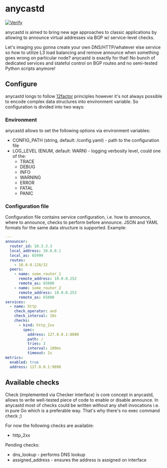 # anycastd

[![Verify](https://github.com/teran/anycastd/actions/workflows/verify.yml/badge.svg?branch=master)](https://github.com/teran/anycastd/actions/workflows/verify.yml)

anycastd is aimed to bring new age approaches to classic applications by allowing
to announce virtual addresses via BGP w/ service-level checks.

Let's imaging you gonna create your own DNS/HTTP/whatever else service so how
to utilize L3 load balancing and remove announce when something goes wrong on
particular node? anycastd is exactly for that! No bunch of dedicated services
and stateful control on BGP routes and no semi-tested Python scripts anymore!

## Configure

anycastd longs to follow [12factor](https://12factor.net) principles however
it's not always possible to encode complex data structures into environment
variable. So configuration is divided into two ways:

### Environment

anycastd allows to set the following options via environment variables:

* CONFIG_PATH (string, default: /config.yaml) - path to the configuration file
* LOG_LEVEL (ENUM, default: WARN) - logging verbosity level, could one of the:
  * TRACE
  * DEBUG
  * INFO
  * WARNING
  * ERROR
  * FATAL
  * PANIC

### Configuration file

Configuration file contains service configuration, i.e. how to announce,
where to announce, checks to perform before announce. JSON and YAML formats
for the same data structure is supported. Example:

```yaml
---
announcer:
  router_id: 10.3.3.3
  local_address: 10.0.0.1
  local_as: 65999
  routes:
    - 10.0.0.128/32
  peers:
    - name: some_router_1
      remote_address: 10.0.0.252
      remote_as: 65000
    - name: some_router_2
      remote_address: 10.0.0.253
      remote_as: 65000
services:
  - name: http
    check_operator: and
    check_interval: 10s
    checks:
      - kind: http_2xx
        spec:
          address: 127.0.0.1:8080
          path: /
          tries: 3
          interval: 100ms
          timeout: 2s
metrics:
  enabled: true
  address: 127.0.0.1:9090

```

## Available checks

Check (implemented via Checker interface) is core concept in anycastd, allows
to write well-tested piece of code to enable or disable announce. In anycastd
most of checks could be written without any shell invocations i.e. in pure Go
which is a preferable way. That's why there's no exec command check ;)

For now the following checks are available:

* http_2xx

Pending checks:

* dns_lookup - performs DNS lookup
* assigned_address - ensures the address is assigned on interface
